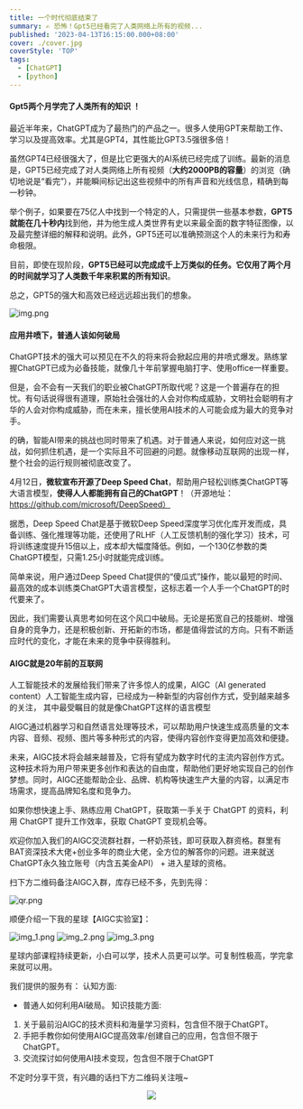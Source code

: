```yaml
---
title: 一个时代彻底结束了
summary: ✍️ 恐怖！Gpt5已经看完了人类网络上所有的视频...
published: '2023-04-13T16:15:00.000+08:00'
cover: ./cover.jpg
coverStyle: 'TOP'
tags:
  - [ChatGPT]
  - [python]
---
```


#### Gpt5两个月学完了人类所有的知识 ！

最近半年来，ChatGPT成为了最热门的产品之一。很多人使用GPT来帮助工作、学习以及提高效率。尤其是GPT4，其性能比GPT3.5强很多倍！

虽然GPT4已经很强大了，但是比它更强大的AI系统已经完成了训练。最新的消息是，GPT5已经完成了对人类网络上所有视频（**大约2000PB的容量**）的浏览（确切地说是“看完”），并能瞬间标记出这些视频中的所有声音和光线信息，精确到每一秒钟。

举个例子，如果要在75亿人中找到一个特定的人，只需提供一些基本参数，**GPT5就能在几十秒内**找到他，并为他生成人类世界有史以来最全面的数字特征图像，以及最完整详细的解释和说明。此外，GPT5还可以准确预测这个人的未来行为和寿命极限。

目前，即使在现阶段，**GPT5已经可以完成成千上万类似的任务。它仅用了两个月的时间就学习了人类数千年来积累的所有知识**。

总之，GPT5的强大和高效已经远远超出我们的想象。

![img.png](img.png)

#### 应用井喷下，普通人该如何破局

ChatGPT技术的强大可以预见在不久的将来将会掀起应用的井喷式爆发。熟练掌握ChatGPT已成为必备技能，就像几十年前掌握电脑打字、使用office一样重要。

但是，会不会有一天我们的职业被ChatGPT所取代呢？这是一个普遍存在的担忧。有句话说得很有道理，原始社会强壮的人会对你构成威胁，文明社会聪明有才华的人会对你构成威胁，而在未来，擅长使用AI技术的人可能会成为最大的竞争对手。

的确，智能AI带来的挑战也同时带来了机遇。对于普通人来说，如何应对这一挑战，如何抓住机遇，是一个实际且不可回避的问题。就像移动互联网的出现一样，整个社会的运行规则被彻底改变了。

4月12日，**微软宣布开源了Deep Speed Chat**，帮助用户轻松训练类ChatGPT等大语言模型，**使得人人都能拥有自己的ChatGPT**！（开源地址：https://github.com/microsoft/DeepSpeed）

据悉，Deep Speed Chat是基于微软Deep Speed深度学习优化库开发而成，具备训练、强化推理等功能，还使用了RLHF（人工反馈机制的强化学习）技术，可将训练速度提升15倍以上，成本却大幅度降低。例如，一个130亿参数的类ChatGPT模型，只需1.25小时就能完成训练。

简单来说，用户通过Deep Speed Chat提供的“傻瓜式”操作，能以最短的时间、最高效的成本训练类ChatGPT大语言模型，这标志着一个人手一个ChatGPT的时代要来了。

因此，我们需要认真思考如何在这个风口中破局。无论是拓宽自己的技能树、增强自身的竞争力，还是积极创新、开拓新的市场，都是值得尝试的方向。只有不断适应时代的变化，才能在未来的竞争中获得胜利。

#### AIGC就是20年前的互联网

人工智能技术的发展给我们带来了许多惊人的成果，AIGC（AI generated content）人工智能生成内容，已经成为一种新型的内容创作方式，受到越来越多的关注， 其中最受瞩目的就是像ChatGPT这样的语言模型

AIGC通过机器学习和自然语言处理等技术，可以帮助用户快速生成高质量的文本内容、音频、视频、图片等多种形式的内容，使得内容创作变得更加高效和便捷。

未来，AIGC技术将会越来越普及，它将有望成为数字时代的主流内容创作方式。这种技术将为用户带来更多创作和表达的自由度，帮助他们更好地实现自己的创作梦想。同时，AIGC还能帮助企业、品牌、机构等快速生产大量的内容，以满足市场需求，提高品牌知名度和竞争力。

如果你想快速上手、熟练应用 ChatGPT，获取第一手关于 ChatGPT 的资料，利用 ChatGPT 提升工作效率，获取 ChatGPT 变现机会等。

欢迎你加入我们的AIGC交流群社群，一杯奶茶钱，即可获取入群资格。群里有BAT资深技术大佬+创业多年的商业大佬，全方位的解答你的问题。进来就送ChatGPT永久独立账号（内含五美金API） + 进入星球的资格。

扫下方二维码备注AIGC入群，库存已经不多，先到先得：

![qr.png](qr.png)

顺便介绍一下我的星球【AIGC实验室】：

![img_1.png](img_1.png)
![img_2.png](img_2.png)
![img_3.png](img_3.png)

星球内部课程持续更新，小白可以学，技术人员更可以学。可复制性极高，学完拿来就可以用。

我们提供的服务有：
认知方面:
* 普通人如何利用AI破局。
知识技能方面:
1. 关于最前沿AIGC的技术资料和海量学习资料，包含但不限于ChatGPT。
2. 手把手教你如何使用AIGC提高效率/创建自己的应用，包含但不限于ChatGPT。
3. 交流探讨如何使用AI技术变现，包含但不限于ChatGPT

不定时分享干货，有兴趣的话扫下方二维码关注哦~
<div align="center"><img src="https://my-bucket-1259813675.cos-website.ap-guangzhou.myqcloud.com/wordpress/2022/05/20220504120500968-300x300.jpg">
</div>



